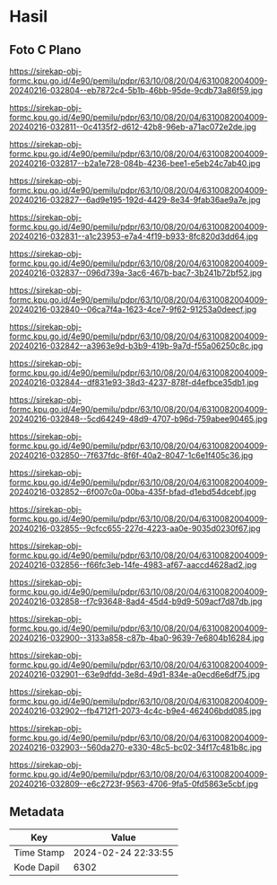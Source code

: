 # Hasil

## Foto C Plano

https://sirekap-obj-formc.kpu.go.id/4e90/pemilu/pdpr/63/10/08/20/04/6310082004009-20240216-032804--eb7872c4-5b1b-46bb-95de-9cdb73a86f59.jpg

https://sirekap-obj-formc.kpu.go.id/4e90/pemilu/pdpr/63/10/08/20/04/6310082004009-20240216-032811--0c4135f2-d612-42b8-96eb-a71ac072e2de.jpg

https://sirekap-obj-formc.kpu.go.id/4e90/pemilu/pdpr/63/10/08/20/04/6310082004009-20240216-032817--b2a1e728-084b-4236-bee1-e5eb24c7ab40.jpg

https://sirekap-obj-formc.kpu.go.id/4e90/pemilu/pdpr/63/10/08/20/04/6310082004009-20240216-032827--6ad9e195-192d-4429-8e34-9fab36ae9a7e.jpg

https://sirekap-obj-formc.kpu.go.id/4e90/pemilu/pdpr/63/10/08/20/04/6310082004009-20240216-032831--a1c23953-e7a4-4f19-b933-8fc820d3dd64.jpg

https://sirekap-obj-formc.kpu.go.id/4e90/pemilu/pdpr/63/10/08/20/04/6310082004009-20240216-032837--096d739a-3ac6-467b-bac7-3b241b72bf52.jpg

https://sirekap-obj-formc.kpu.go.id/4e90/pemilu/pdpr/63/10/08/20/04/6310082004009-20240216-032840--06ca7f4a-1623-4ce7-9f62-91253a0deecf.jpg

https://sirekap-obj-formc.kpu.go.id/4e90/pemilu/pdpr/63/10/08/20/04/6310082004009-20240216-032842--a3963e9d-b3b9-419b-9a7d-f55a06250c8c.jpg

https://sirekap-obj-formc.kpu.go.id/4e90/pemilu/pdpr/63/10/08/20/04/6310082004009-20240216-032844--df831e93-38d3-4237-878f-d4efbce35db1.jpg

https://sirekap-obj-formc.kpu.go.id/4e90/pemilu/pdpr/63/10/08/20/04/6310082004009-20240216-032848--5cd64249-48d9-4707-b96d-759abee90465.jpg

https://sirekap-obj-formc.kpu.go.id/4e90/pemilu/pdpr/63/10/08/20/04/6310082004009-20240216-032850--7f637fdc-8f6f-40a2-8047-1c6e1f405c36.jpg

https://sirekap-obj-formc.kpu.go.id/4e90/pemilu/pdpr/63/10/08/20/04/6310082004009-20240216-032852--6f007c0a-00ba-435f-bfad-d1ebd54dcebf.jpg

https://sirekap-obj-formc.kpu.go.id/4e90/pemilu/pdpr/63/10/08/20/04/6310082004009-20240216-032855--9cfcc655-227d-4223-aa0e-9035d0230f67.jpg

https://sirekap-obj-formc.kpu.go.id/4e90/pemilu/pdpr/63/10/08/20/04/6310082004009-20240216-032856--f66fc3eb-14fe-4983-af67-aaccd4628ad2.jpg

https://sirekap-obj-formc.kpu.go.id/4e90/pemilu/pdpr/63/10/08/20/04/6310082004009-20240216-032858--f7c93648-8ad4-45d4-b9d9-509acf7d87db.jpg

https://sirekap-obj-formc.kpu.go.id/4e90/pemilu/pdpr/63/10/08/20/04/6310082004009-20240216-032900--3133a858-c87b-4ba0-9639-7e6804b16284.jpg

https://sirekap-obj-formc.kpu.go.id/4e90/pemilu/pdpr/63/10/08/20/04/6310082004009-20240216-032901--63e9dfdd-3e8d-49d1-834e-a0ecd6e6df75.jpg

https://sirekap-obj-formc.kpu.go.id/4e90/pemilu/pdpr/63/10/08/20/04/6310082004009-20240216-032902--fb4712f1-2073-4c4c-b9e4-462406bdd085.jpg

https://sirekap-obj-formc.kpu.go.id/4e90/pemilu/pdpr/63/10/08/20/04/6310082004009-20240216-032903--560da270-e330-48c5-bc02-34f17c481b8c.jpg

https://sirekap-obj-formc.kpu.go.id/4e90/pemilu/pdpr/63/10/08/20/04/6310082004009-20240216-032809--e6c2723f-9563-4706-9fa5-0fd5863e5cbf.jpg


## Metadata

| Key        | Value               |
| ---------- | ------------------- |
| Time Stamp | 2024-02-24 22:33:55 |
| Kode Dapil | 6302                |



